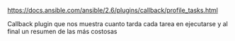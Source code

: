 https://docs.ansible.com/ansible/2.6/plugins/callback/profile_tasks.html

Callback plugin que nos muestra cuanto tarda cada tarea en ejecutarse y al final un resumen de las más costosas
